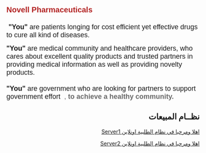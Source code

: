 <html>
<body>

<!--  div class="title1"><h1>Welcome to Vodachem Pharmaceutical</h1></div -->

<div class="text_left_1">
       
<span style="font-size:18px"><span style="font-family:tahoma,geneva,sans-serif"><span style="color:#B22222"><strong><span style="font-family:arial,helvetica,sans-serif"><span style="font-size:20px">Novell Pharmaceuticals</span></span></strong>
<br> <br> 
</span><span style="font-size:20px"><span style="font-family:arial,helvetica,sans-serif">&nbsp;</span></span><strong>"You" </strong>are patients longing for cost efficient yet effective drugs to cure all kind of diseases. </span></span> 

<p><span style="font-size:18px"><span style="font-family:tahoma,geneva,sans-serif"><strong>"You" </strong>are medical community and healthcare providers, who cares about excellent quality products and trusted partners in providing medical information as well as providing novelty products.<br><br><strong>"You" </strong>are government who are looking for partners to support government effort    <span style="color:#696969">&nbsp;<strong></strong>,&nbsp;<strong>to achieve a healthy community. </strong>&nbsp; </span></span></span></p>

</div> 



<div>
<h2  style="text-align:right;" >  نظــام المبيعات </h2>

<p style="text-align:right;" ><a href="https://192.168.1.5/bot/login.php">  Server1 اهلا ومرحبا في نظام الطلبية اونلاين </a></p>
<p style="text-align:right;" ><a href="https://192.168.43.226/bish/login.php">  Server2 اهلا ومرحبا في نظام الطلبية اونلاين </a></p>

<!--p style="text-align:right;" ><a href="https://41.41.222.4//myprojects/input_items.php">  ملف اسعار الادوية  </a></p -->
<!--p style="text-align:right;" ><a href="https://41.41.222.4//myprojects/input_order2.php"> قبال طلبيات السادة الصيادلة</a></p-->
</div>
 
 
</body>
</html>

        


